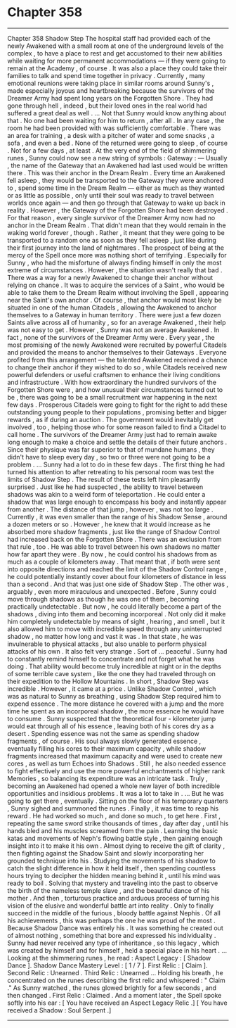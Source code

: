 
# Chapter 358


---

Chapter 358 Shadow Step
The hospital staff had provided each of the newly Awakened with a small room at one of the underground levels of the complex , to have a place to rest and get accustomed to their new abilities while waiting for more permanent accommodations — if they were going to remain at the Academy , of course .
It was also a place they could take their families to talk and spend time together in privacy . Currently , many emotional reunions were taking place in similar rooms around Sunny's , made especially joyous and heartbreaking because the survivors of the Dreamer Army had spent long years on the Forgotten Shore .
They had gone through hell , indeed , but their loved ones in the real world had suffered a great deal as well .
... Not that Sunny would know anything about that . No one had been waiting for him to return , after all .
In any case , the room he had been provided with was sufficiently comfortable . There was an area for training , a desk with a pitcher of water and some snacks , a sofa , and even a bed .
None of the returned were going to sleep , of course . Not for a few days , at least .
At the very end of the field of shimmering runes , Sunny could now see a new string of symbols :
Gateway : —
Usually , the name of the Gateway that an Awakened had last used would be written there . This was their anchor in the Dream Realm .
Every time an Awakened fell asleep , they would be transported to the Gateway they were anchored to , spend some time in the Dream Realm — either as much as they wanted or as little as possible , only until their soul was ready to travel between worlds once again — and then go through that Gateway to wake up back in reality .
However , the Gateway of the Forgotten Shore had been destroyed . For that reason , every single survivor of the Dreamer Army now had no anchor in the Dream Realm . That didn't mean that they would remain in the waking world forever , though .
Rather , it meant that they were going to be transported to a random one as soon as they fell asleep , just like during their first journey into the land of nightmares . The prospect of being at the mercy of the Spell once more was nothing short of terrifying .
Especially for Sunny , who had the misfortune of always finding himself in only the most extreme of circumstances .
However , the situation wasn't really that bad .
There was a way for a newly Awakened to change their anchor without relying on chance . It was to acquire the services of a Saint , who would be able to take them to the Dream Realm without involving the Spell , appearing near the Saint's own anchor .
Of course , that anchor would most likely be situated in one of the human Citadels , allowing the Awakened to anchor themselves to a Gateway in human territory .
There were just a few dozen Saints alive across all of humanity , so for an average Awakened , their help was not easy to get .
However , Sunny was not an average Awakened . In fact , none of the survivors of the Dreamer Army were .
Every year , the most promising of the newly Awakened were recruited by powerful Citadels and provided the means to anchor themselves to their Gateways . Everyone profited from this arrangement — the talented Awakened received a chance to change their anchor if they wished to do so , while Citadels received new powerful defenders or useful craftsmen to enhance their living conditions and infrastructure .
With how extraordinary the hundred survivors of the Forgotten Shore were , and how unusual their circumstances turned out to be , there was going to be a small recruitment war happening in the next few days . Prosperous Citadels were going to fight for the right to add these outstanding young people to their populations , promising better and bigger rewards , as if during an auction .
The government would inevitably get involved , too , helping those who for some reason failed to find a Citadel to call home .
The survivors of the Dreamer Army just had to remain awake long enough to make a choice and settle the details of their future anchors . Since their physique was far superior to that of mundane humans , they didn't have to sleep every day , so two or three were not going to be a problem .
… Sunny had a lot to do in these few days .
The first thing he had turned his attention to after retreating to his personal room was test the limits of Shadow Step .
The result of these tests left him pleasantly surprised .
Just like he had suspected , the ability to travel between shadows was akin to a weird form of teleportation . He could enter a shadow that was large enough to encompass his body and instantly appear from another .
The distance of that jump , however , was not too large . Currently , it was even smaller than the range of his Shadow Sense , around a dozen meters or so . However , he knew that it would increase as he absorbed more shadow fragments , just like the range of Shadow Control had increased back on the Forgotten Shore .
There was an exclusion from that rule , too .
He was able to travel between his own shadows no matter how far apart they were .
By now , he could control his shadows from as much as a couple of kilometers away . That meant that , if both were sent into opposite directions and reached the limit of the Shadow Control range , he could potentially instantly cover about four kilometers of distance in less than a second .
And that was just one side of Shadow Step . The other was , arguably , even more miraculous and unexpected .
Before , Sunny could move through shadows as though he was one of them , becoming practically undetectable .
But now , he could literally become a part of the shadows , diving into them and becoming incorporeal . Not only did it make him completely undetectable by means of sight , hearing , and smell , but it also allowed him to move with incredible speed through any uninterrupted shadow , no matter how long and vast it was .
In that state , he was invulnerable to physical attacks , but also unable to perform physical attacks of his own .
It also felt very strange . Sort of ... peaceful . Sunny had to constantly remind himself to concentrate and not forget what he was doing .
That ability would become truly incredible at night or in the depths of some terrible cave system , like the one they had traveled through on their expedition to the Hollow Mountains .
In short , Shadow Step was incredible .
However , it came at a price .
Unlike Shadow Control , which was as natural to Sunny as breathing , using Shadow Step required him to expend essence . The more distance he covered with a jump and the more time he spent as an incorporeal shadow , the more essence he would have to consume .
Sunny suspected that the theoretical four - kilometer jump would eat through all of his essence , leaving both of his cores dry as a desert .
Spending essence was not the same as spending shadow fragments , of course . His soul always slowly generated essence , eventually filling his cores to their maximum capacity , while shadow fragments increased that maximum capacity and were used to create new cores , as well as turn Echoes into Shadows .
Still , he also needed essence to fight effectively and use the more powerful enchantments of higher rank Memories , so balancing its expenditure was an intricate task .
Truly , becoming an Awakened had opened a whole new layer of both incredible opportunities and insidious problems . It was a lot to take in .
… But he was going to get there , eventually .
Sitting on the floor of his temporary quarters , Sunny sighed and summoned the runes .
Finally , it was time to reap his reward .
He had worked so much , and done so much , to get here . First , repeating the same sword strike thousands of times , day after day , until his hands bled and his muscles screamed from the pain . Learning the basic katas and movements of Neph's flowing battle style , then gaining enough insight into it to make it his own . Almost dying to receive the gift of clarity , then fighting against the Shadow Saint and slowly incorporating her grounded technique into his .
Studying the movements of his shadow to catch the slight difference in how it held itself , then spending countless hours trying to decipher the hidden meaning behind it , until his mind was ready to boil . Solving that mystery and traveling into the past to observe the birth of the nameless temple slave , and the beautiful dance of his mother .
And then , torturous practice and arduous process of turning his vision of the elusive and wonderful battle art into reality .
Only to finally succeed in the middle of the furious , bloody battle against Nephis .
Of all his achievements , this was perhaps the one he was proud of the most .
Because Shadow Dance was entirely his . It was something he created out of almost nothing , something that bore and expressed his individuality .
Sunny had never received any type of inheritance , so this legacy , which was created by himself and for himself , held a special place in his heart .
... Looking at the shimmering runes , he read :
Aspect Legacy : [ Shadow Dance ].
Shadow Dance Mastery Level : [ 1 / 7 ].
First Relic : [ Claim ].
Second Relic : Unearned .
Third Relic : Unearned …
Holding his breath , he concentrated on the runes describing the first relic and whispered :
" Claim ."
As Sunny watched , the runes glowed brightly for a few seconds , and then changed .
First Relic : Claimed .
And a moment later , the Spell spoke softly into his ear :
[ You have received an Aspect Legacy Relic .]
[ You have received a Shadow : Soul Serpent .]

---

